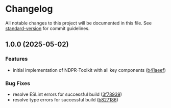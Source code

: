 # Changelog

All notable changes to this project will be documented in this file. See [standard-version](https://github.com/conventional-changelog/standard-version) for commit guidelines.

## 1.0.0 (2025-05-02)


### Features

* initial implementation of NDPR-Toolkit with all key components ([b41aeef](https://github.com/tantainnovative/ndpr-toolkit/commit/b41aeefe3184ce69ed09f3d8c0fdacb860a98427))


### Bug Fixes

* resolve ESLint errors for successful build ([3f78939](https://github.com/tantainnovative/ndpr-toolkit/commit/3f7893902cc7ec67913a7e19f6a804d01e69896e))
* resolve type errors for successful build ([b827186](https://github.com/tantainnovative/ndpr-toolkit/commit/b8271865a77b097f0ce839ad13555b4bfe12fe2e))
